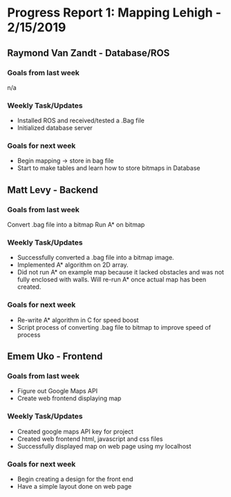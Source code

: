 # Progress Report 1:	Mapping Lehigh -		2/15/2019

## Raymond Van Zandt - Database/ROS

### Goals from last week
n/a

### Weekly Task/Updates
* Installed ROS and received/tested a .Bag file
* Initialized database server

### Goals for next week
* Begin mapping -> store in bag file
* Start to make tables and learn how to store bitmaps in Database

## Matt Levy - Backend

### Goals from last week
Convert .bag file into a bitmap
Run A* on bitmap

### Weekly Task/Updates
* Successfully converted a .bag file into a bitmap image.
* Implemented A* algorithm on 2D array.
* Did not run A* on example map because it lacked obstacles and was not fully enclosed with walls.  Will re-run A* once actual map has been created.

### Goals for next week
* Re-write A* algorithm in C for speed boost
* Script process of converting .bag file to bitmap to improve speed of process

## Emem Uko - Frontend

### Goals from last week
* Figure out Google Maps API 
* Create web frontend displaying map

### Weekly Task/Updates
* Created google maps API key for project
* Created web frontend html, javascript and css files
* Successfully displayed map on web page using my localhost 

### Goals for next week
* Begin creating a design for the front end 
* Have a simple layout done on web page
